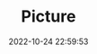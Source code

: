 ---
weight: 1
images:
- /images/edited/58.jpeg
title: Picture
date: 2022-10-24 22:59:53
tags:
- luminar
- work
---